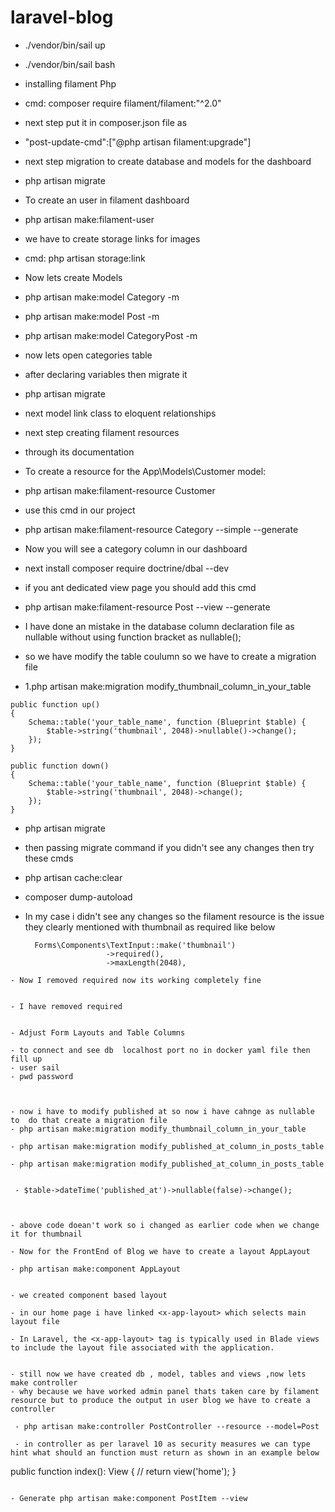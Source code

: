 # laravel-blog


- ./vendor/bin/sail up

- ./vendor/bin/sail bash

- installing filament Php

- cmd: composer require filament/filament:"^2.0"

- next step put it in composer.json file as 

- "post-update-cmd":["@php artisan filament:upgrade"]



- next step migration to create database and models for the dashboard

- php artisan migrate

- To create an user in filament dashboard

- php artisan make:filament-user


- we have to create storage links for images 

- cmd: php artisan storage:link

- Now lets create Models


- php artisan make:model Category -m

- php artisan make:model Post -m

- php artisan make:model CategoryPost -m



- now lets open categories table

- after declaring variables then migrate it 
- php artisan migrate
- next model link class to eloquent relationships

- next step creating filament resources

- through its documentation

- To create a resource for the App\Models\Customer model:

- php artisan make:filament-resource Customer

- use this cmd in our project

- php artisan make:filament-resource Category --simple --generate

- Now you will see a category column in our dashboard

- next install composer require doctrine/dbal --dev


- if you ant dedicated view page you should add this cmd

- php artisan make:filament-resource Post --view --generate



- I have done an mistake in the database column declaration file as nullable without using function bracket as nullable();

- so we have modify the table coulumn so we have  to create a migration file 
- 1.php artisan make:migration modify_thumbnail_column_in_your_table

```
public function up()
{
    Schema::table('your_table_name', function (Blueprint $table) {
        $table->string('thumbnail', 2048)->nullable()->change();
    });
}
```
```
public function down()
{
    Schema::table('your_table_name', function (Blueprint $table) {
        $table->string('thumbnail', 2048)->change();
    });
}
```
- php artisan migrate

- then passing migrate command if you didn't see any changes then try these cmds

- php artisan cache:clear


- composer dump-autoload


- In my case i didn't see any changes so the filament resource is the issue 
they clearly mentioned with thumbnail as required like below

  ```
    Forms\Components\TextInput::make('thumbnail')
                    ->required(),
                    ->maxLength(2048),
```
- Now I removed required now its working completely fine


- I have removed required


- Adjust Form Layouts and Table Columns

- to connect and see db  localhost port no in docker yaml file then fill up
- user sail
- pwd password



- now i have to modify published at so now i have cahnge as nullable  to  do that create a migration file
- php artisan make:migration modify_thumbnail_column_in_your_table

- php artisan make:migration modify_published_at_column_in_posts_table

- php artisan make:migration modify_published_at_column_in_posts_table


 - $table->dateTime('published_at')->nullable(false)->change();



- above code doean't work so i changed as earlier code when we change it for thumbnail

- Now for the FrontEnd of Blog we have to create a layout AppLayout

- php artisan make:component AppLayout


- we created component based layout

- in our home page i have linked <x-app-layout> which selects main layout file

- In Laravel, the <x-app-layout> tag is typically used in Blade views to include the layout file associated with the application. 


- still now we have created db , model, tables and views ,now lets make controller
- why because we have worked admin panel thats taken care by filament resource but to produce the output in user blog we have to create a controller

 - php artisan make:controller PostController --resource --model=Post

 - in controller as per laravel 10 as security measures we can type hint what should an function must return as shown in an example below

 ```
 public function index(): View
    {
        //
        return view('home');
    }



 ```

 - Generate php artisan make:component PostItem --view